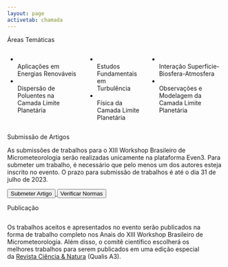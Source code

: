 ```yaml
---
layout: page
activetab: chamada
---
```


<section id="themes" class="container px-6 py-6">
  <p class="title has-text-centered has-text-weight-bold is-uppercase is-size-4-desktop">
    Áreas Temáticas
  </p>
  <div class="columns is-tablet mt-3">
    <div class="column">
      <ul id="themelist" class="has-text-centered">
        <li>
          <span class="icon has-text-primary is-large mt-4"><i class="fas fa-2x icon-flash"></i></span><br>
          <span>Aplicações em Energias Renováveis</span>
        </li>
        <li>
          <span class="icon has-text-primary is-large mt-4"><i class="fas fa-2x icon-industry"></i></span><br>
          <span>Dispersão de Poluentes na Camada Limite Planetária</span>
        </li>
      </ul>
    </div>
    <div class="column">
      <ul id="themelist" class="has-text-centered">
        <li>
          <span class="icon has-text-primary is-large mt-4"><i class="fas fa-2x icon-wind"></i></span><br>
          <span>Estudos Fundamentais em Turbulência</span>
        </li>
        <li>
          <span class="icon has-text-primary is-large mt-4"><i class="fas fa-2x icon-layers-alt"></i></span><br>
          <span>Física da Camada Limite Planetária</span>
        </li>
      </ul>
    </div>
    <div class="column">
      <ul id="themelist" class="has-text-centered">
        <li>
          <span class="icon has-text-primary is-large mt-4"><i class="fas fa-2x icon-globe"></i></span><br>
          <span>Interação Superfície-Biosfera-Atmosfera</span>
        </li>
        <li>
          <span class="icon has-text-primary is-large mt-4"><i class="fas fa-2x icon-server"></i></span><br>
          <span>Observações e Modelagem da Camada Limite Planetária</span>
        </li>
      </ul>
    </div>
  </div>
</section>

<section id="call" class="container px-6 py-6">
  <p class="title has-text-centered has-text-weight-bold is-uppercase is-size-4-desktop">
    Submissão de Artigos
  </p>
  <p class="has-text-justified">
    As submissões de trabalhos para o XIII Workshop Brasileiro de Micrometeorologia serão realizadas unicamente na plataforma Even3. Para submeter um trabalho, é necessário que pelo menos um dos autores esteja inscrito no evento. O prazo para submissão de trabalhos é até o dia 31 de julho de 2023.
  </p>
  <div class="buttons is-centered py-6">
    <a href="https://www.even3.com.br/xiiiwbmicro/" target="_blank">
      <button class="button is-primary is-rounded py-6 px-6">
        <span>
          Submeter Artigo<br>
          <span class="icon is-large">
            <i class="fas fa-2x icon-even3"></i>
          </span>
        </span>
      </button>
    </a>
    <a href="{{ '/assets/files/normas-xiiiwbmm.pdf' | absolute_url }}" target="_blank">
      <button class="button is-primary is-outlined is-rounded py-6 px-6">
        <span>
          Verificar Normas<br>
          <span class="icon is-large">
            <i class="fas fa-lg icon-file-import"></i>
          </span>
        </span>
      </button>
    </a>
  </div>
</section>

<section id="publication" class="container px-6 py-6">
  <p class="title has-text-centered has-text-weight-bold is-uppercase is-size-4-desktop">
    Publicação
  </p>
  <div class="columns is-tablet mt-6">
    <div class="column">
      <p class="has-text-justified">
        Os trabalhos aceitos e apresentados no evento serão publicados na forma de trabalho completo nos Anais do XIII Workshop Brasileiro de Micrometeorologia. Além disso, o comitê científico escolherá os melhores trabalhos para serem publicados em uma edição especial da <a href="https://periodicos.ufsm.br/cienciaenatura" target="_blank">Revista Ciência & Natura</a> (Qualis A3).
      </p>
    </div>
    <div class="column">
      <figure id="logoCeN" class="image my-4">
        <img src="{{ '/assets/img/logo-cen.png' | absolute_url }}">
      </figure>
    </div>
  </div>
</section>
